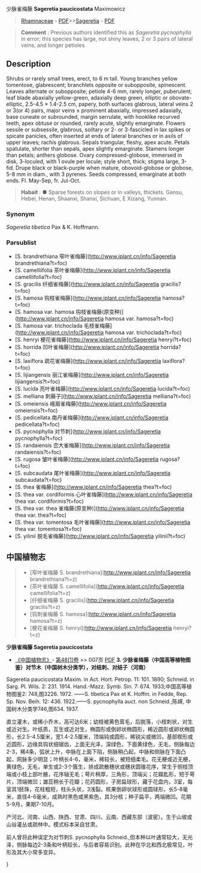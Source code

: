 少脉雀梅藤 **Sageretia paucicostata** Maximowicz

> [Rhamnaceae](http://www.iplant.cn/info/Rhamnaceae?t=foc) - [PDF](http://www.iplant.cn/foc/pdf/Rhamnaceae.pdf)>>[Sageretia](http://www.iplant.cn/info/Sageretia?t=foc) - [PDF](http://www.iplant.cn/foc/pdf/Sageretia.pdf)


> **Comment** : 
> Previous authors identified this as *Sageretia pycnophylla* in error; this species has large, not shiny leaves, 2 or 3 pairs of lateral veins, and longer petioles.

## Description

Shrubs or rarely small trees, erect, to 6 m tall. Young branches yellow tomentose, glabrescent; branchlets opposite or subopposite, spinescent. Leaves alternate or subopposite; petiole 4-6 mm, rarely longer, puberulent; leaf blade abaxially yellow-green, adaxially deep green, elliptic or obovate-elliptic, 2.5-4.5 × 1.4-2.5 cm, papery, both surfaces glabrous, lateral veins 2 or 3(or 4) pairs, major veins ± prominent abaxially, impressed adaxially, base cuneate or subrounded, margin serrulate, with hooklike recurved teeth, apex obtuse or rounded, rarely acute, slightly emarginate. Flowers sessile or subsessile, glabrous, solitary or 2- or 3-fascicled in lax spikes or spicate panicles, often inserted at ends of lateral branches or in axils of upper leaves; rachis glabrous. Sepals triangular, fleshy, apex acute. Petals spatulate, shorter than sepals, apex slightly emarginate. Stamens longer than petals; anthers globose. Ovary compressed-globose, immersed in disk, 3-loculed, with 1 ovule per locule; style short, thick; stigma large, 3-fid. Drupe black or black-purple when mature, obovoid-globose or globose, 5-8 mm in diam., with 3 pyrenes. Seeds compressed, emarginate at both ends. Fl. May-Sep, fr. Jul-Oct.


> **Habait** : 
>●  Sparse forests on slopes or in valleys, thickets. Gansu, Hebei, Henan, Shaanxi, Shanxi, Sichuan, E Xizang, Yunnan.

### Synonym
*Sageretia tibetica* Pax & K. Hoffmann.



### Parsublist

* [S.  brandrethiana  窄叶雀梅藤](http://www.iplant.cn/info/Sageretia brandrethiana?t=foc)
* [S.  camelliifolia  茶叶雀梅藤](http://www.iplant.cn/info/Sageretia camelliifolia?t=foc)
* [S.  gracilis  纤细雀梅藤](http://www.iplant.cn/info/Sageretia gracilis?t=foc)
* [S.  hamosa  钩枝雀梅藤](http://www.iplant.cn/info/Sageretia hamosa?t=foc)
* [S.  hamosa var. hamosa  钩枝雀梅藤(原变种)](http://www.iplant.cn/info/Sageretia hamosa var. hamosa?t=foc)
* [S.  hamosa var. trichoclada  毛枝雀梅藤](http://www.iplant.cn/info/Sageretia hamosa var. trichoclada?t=foc)
* [S.  henryi  梗花雀梅藤](http://www.iplant.cn/info/Sageretia henryi?t=foc)
* [S.  horrida  凹叶雀梅藤](http://www.iplant.cn/info/Sageretia horrida?t=foc)
* [S.  laxiflora  疏花雀梅藤](http://www.iplant.cn/info/Sageretia laxiflora?t=foc)
* [S.  lijiangensis  丽江雀梅藤](http://www.iplant.cn/info/Sageretia lijiangensis?t=foc)
* [S.  lucida  亮叶雀梅藤](http://www.iplant.cn/info/Sageretia lucida?t=foc)
* [S.  melliana  刺藤子](http://www.iplant.cn/info/Sageretia melliana?t=foc)
* [S.  omeiensis  峨眉雀梅藤](http://www.iplant.cn/info/Sageretia omeiensis?t=foc)
* [S.  pedicellata  南丹雀梅藤](http://www.iplant.cn/info/Sageretia pedicellata?t=foc)
* [S.  pycnophylla  对节刺](http://www.iplant.cn/info/Sageretia pycnophylla?t=foc)
* [S.  randaiensis  峦大雀梅藤](http://www.iplant.cn/info/Sageretia randaiensis?t=foc)
* [S.  rugosa  皱叶雀梅藤](http://www.iplant.cn/info/Sageretia rugosa?t=foc)
* [S.  subcaudata  尾叶雀梅藤](http://www.iplant.cn/info/Sageretia subcaudata?t=foc)
* [S.  thea  雀梅藤](http://www.iplant.cn/info/Sageretia thea?t=foc)
* [S.  thea var. cordiformis  心叶雀梅藤](http://www.iplant.cn/info/Sageretia thea var. cordiformis?t=foc)
* [S.  thea var. thea  雀梅藤(原变种)](http://www.iplant.cn/info/Sageretia thea var. thea?t=foc)
* [S.  thea var. tomentosa  毛叶雀梅藤](http://www.iplant.cn/info/Sageretia thea var. tomentosa?t=foc)
* [S.  yilinii  脱毛雀梅藤](http://www.iplant.cn/info/Sageretia yilinii?t=foc)


## 中国植物志

> * [窄叶雀梅藤  S.  brandrethiana](http://www.iplant.cn/info/Sageretia brandrethiana?t=z)
> * [茶叶雀梅藤  S.  camellifolia](http://www.iplant.cn/info/Sageretia camellifolia?t=z)
> * [纤细雀梅藤  S.  gracilis](http://www.iplant.cn/info/Sageretia gracilis?t=z)
> * [钩刺雀梅藤  S.  hamosa](http://www.iplant.cn/info/Sageretia hamosa?t=z)
> * [梗花雀梅藤  S.  henryi](http://www.iplant.cn/info/Sageretia henryi?t=z)


**少脉雀梅藤 Sageretia paucicostata**

* [《中国植物志》](http://www.iplant.cn/frps)- [第48(1)卷](http://www.iplant.cn/frps/vol/48(1)) >> 007页 [PDF](http://www.iplant.cn/frps/pdf/48(1)/007.PDF)
**3. 少脉雀梅藤（中国高等植物图鉴）对节木（中国树木分类学），对结刺、对结子（河南）**

Sageretia paucicostata Maxim. in Act. Hort. Petrop. 11: 101. 1890; Schneid. in Sarg. Pl. Wils. 2: 231. 1914. Hand.-Mazz. Symb. Sin. 7: 674. 1933;中国高等植物图鉴2: 748,图3226. 1972. ——S. tibetica Pax et K. Hoffm. in Fedde, Rep. Sp. Nov. Beih. 12: 436. 1922.——S. pycnophylla auct. non Schneid.;陈嵘, 中国树木分类学746,图634. 1937.

直立灌木，或稀小乔木，高可达6米；幼枝被黄色茸毛，后脱落，小枝刺状，对生或近对生。叶纸质，互生或近对生，椭圆形或倒卵状椭圆形，稀近圆形或卵状椭圆形，长2.5-4.5厘米，宽1.4-2.5厘米，顶端钝或圆形，稀锐尖或微凹，基部楔形或近圆形，边缘具钩状细锯齿，上面无光泽，深绿色，下面黄绿色，无毛，侧脉每边2-3，稀4条，弧状上升，中脉在上面下陷，侧脉稍凸起，中脉和侧脉在下面凸起，网脉多少明显；叶柄长4-6，毫米，稀较长，被短细柔毛。花无梗或近无梗，黄绿色，无毛，单生或2-3个簇生，排成疏散穗状或穗状圆锥花序，常生于侧枝顶端或小枝上部叶腋，花序轴无毛；萼片稍厚，三角形，顶端尖；花瓣匙形，短于萼片，顶端微凹；雄蕊稍长于花瓣；花药圆形，子房扁球形，藏于花盘内，3室，每室具1胚珠，花柱粗短，柱头头状，3浅裂。核果倒卵状球形或圆球形，长5-8毫米，直径4-6毫米，成熟时黑色或黑紫色，具3分核；种子扁平，两端微凹。花期5-9月，果期7-10月。

产河北、河南、山西、陕西、甘肃、四川、云南、西藏东部（波密）。生于山坡或山谷灌丛或疏林中。模式标本采自甘肃。

前人曾将此种误定为对节刺S. pycnophylla Schneid.,但本种以叶通常较大，无光泽，侧脉每边2-3条和叶柄较长，与后者容易识别。此种在华北和西北极常见，叶形及其大小常多变异。



}